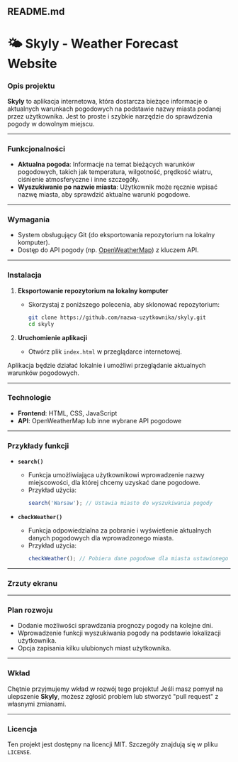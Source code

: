 ## README.md

# 🌤 Skyly - Weather Forecast Website

### Opis projektu
**Skyly** to aplikacja internetowa, która dostarcza bieżące informacje o aktualnych warunkach pogodowych na podstawie nazwy miasta podanej przez użytkownika. Jest to proste i szybkie narzędzie do sprawdzenia pogody w dowolnym miejscu.

---

### Funkcjonalności
- **Aktualna pogoda**: Informacje na temat bieżących warunków pogodowych, takich jak temperatura, wilgotność, prędkość wiatru, ciśnienie atmosferyczne i inne szczegóły.
- **Wyszukiwanie po nazwie miasta**: Użytkownik może ręcznie wpisać nazwę miasta, aby sprawdzić aktualne warunki pogodowe.

---

### Wymagania
- System obsługujący Git (do eksportowania repozytorium na lokalny komputer).
- Dostęp do API pogody (np. [OpenWeatherMap](https://openweathermap.org/api)) z kluczem API.

---

### Instalacja

1. **Eksportowanie repozytorium na lokalny komputer**
   - Skorzystaj z poniższego polecenia, aby sklonować repozytorium:
     ```bash
     git clone https://github.com/nazwa-uzytkownika/skyly.git
     cd skyly
     ```

2. **Uruchomienie aplikacji**
   - Otwórz plik `index.html` w przeglądarce internetowej.

Aplikacja będzie działać lokalnie i umożliwi przeglądanie aktualnych warunków pogodowych.

---

### Technologie
- **Frontend**: HTML, CSS, JavaScript
- **API**: OpenWeatherMap lub inne wybrane API pogodowe

---

### Przykłady funkcji

- **`search()`**
  - Funkcja umożliwiająca użytkownikowi wprowadzenie nazwy miejscowości, dla której chcemy uzyskać dane pogodowe.
  - Przykład użycia:
    ```javascript
    search('Warsaw'); // Ustawia miasto do wyszukiwania pogody
    ```

- **`checkWeather()`**
  - Funkcja odpowiedzialna za pobranie i wyświetlenie aktualnych danych pogodowych dla wprowadzonego miasta.
  - Przykład użycia:
    ```javascript
    checkWeather(); // Pobiera dane pogodowe dla miasta ustawionego w search()
    ```

---

### Zrzuty ekranu
<!-- Tutaj można dodać zrzuty ekranu z interfejsu strony, jeśli są dostępne -->

---

### Plan rozwoju
- Dodanie możliwości sprawdzania prognozy pogody na kolejne dni.
- Wprowadzenie funkcji wyszukiwania pogody na podstawie lokalizacji użytkownika.
- Opcja zapisania kilku ulubionych miast użytkownika.

---

### Wkład
Chętnie przyjmujemy wkład w rozwój tego projektu! Jeśli masz pomysł na ulepszenie **Skyly**, możesz zgłosić problem lub stworzyć "pull request" z własnymi zmianami.

---

### Licencja
Ten projekt jest dostępny na licencji MIT. Szczegóły znajdują się w pliku `LICENSE`.
